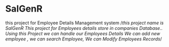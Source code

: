 # SalGenR
this project for Employee Details Management system
/*this project name is SalGenR
This project for Employees details store in companies Database..
Using this Project we can handle our Employees Details
We can add new employee , we can search Employee, We can Modify Employees Records*/
